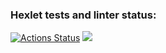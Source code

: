 ### Hexlet tests and linter status:
[![Actions Status](https://github.com/Flux1s/frontend-project-44/actions/workflows/hexlet-check.yml/badge.svg)](https://github.com/Flux1s/frontend-project-44/actions)
<a href="https://codeclimate.com/github/Flux1s/frontend-project-44/maintainability"><img src="https://api.codeclimate.com/v1/badges/f8eefdfb42e25baaf29c/maintainability" /></a>
